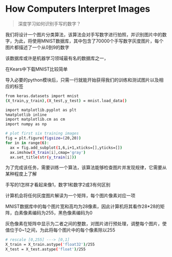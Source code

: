 # How Computers Interpret Images

>深度学习如何识别手写的数字？

我们将设计一个图片分类算法，该算法会对手写数字进行拍照，并识别图片中的数字，为此，将使用MNIST数据库，其中包含了70000个手写数字灰度图片，每个图片都描述了一个从0到9的数字

该数据库或许是机器学习领域最有名的数据库之一，

在Kears中下载MNIST比较简单

导入必要的python模块后，只需一行就能开始获得我们的训练和测试图片以及相应的标签

```bash
from keras.datasets import mnist
(X_train,y_train),(X_test,y_test) = mnist.load_data()
```

```bash
import matplotlib.pyplot as plt
%matplotlib inline
import matplotlib.cm as cm
import numpy as np

# plot first six training images
fig = plt.figure(figsize=(20,20))
for in in range(6):
  ax = fig.add_subplot(1,6,i+1,xticks=[],yticks=[])
  ax.imshow(X_train[i],cmap='gray')
  ax.set_title(str(y_train[i]))
```

为了完成该任务，需要训练一个算法，该算法能够检查图片并发现规律，它需要从某种程度上了解

手写的1怎样才看起来像1，数字1和数字2或3有何区别

计算机会将任何灰度图片解读为一个矩阵，每个图片像素对应一项

MNIST数据库中的每个图片宽和高均为28像素，因此计算机将其看作28*28的矩阵，白素像素编码为255，黑色像素编码为0

灰色像素在矩阵中显示为二者之间的整数，对图片进行预处理，调整每个图片，使值位于0~1之间，为此将每个图片中的每个像素除以255

```bash
# rescale [0,255] ---> [0,1]
X_train = X_train.astype('float32')/255
X_test = X_test.astype('float')/255
```
